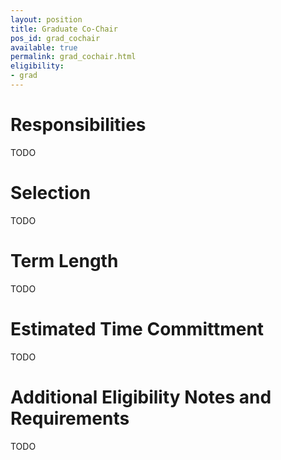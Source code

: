 ```yaml
---
layout: position
title: Graduate Co-Chair
pos_id: grad_cochair
available: true
permalink: grad_cochair.html
eligibility:
- grad
---
```


# Responsibilities
TODO

# Selection
TODO

# Term Length
TODO

# Estimated Time Committment
TODO

# Additional Eligibility Notes and Requirements
TODO
